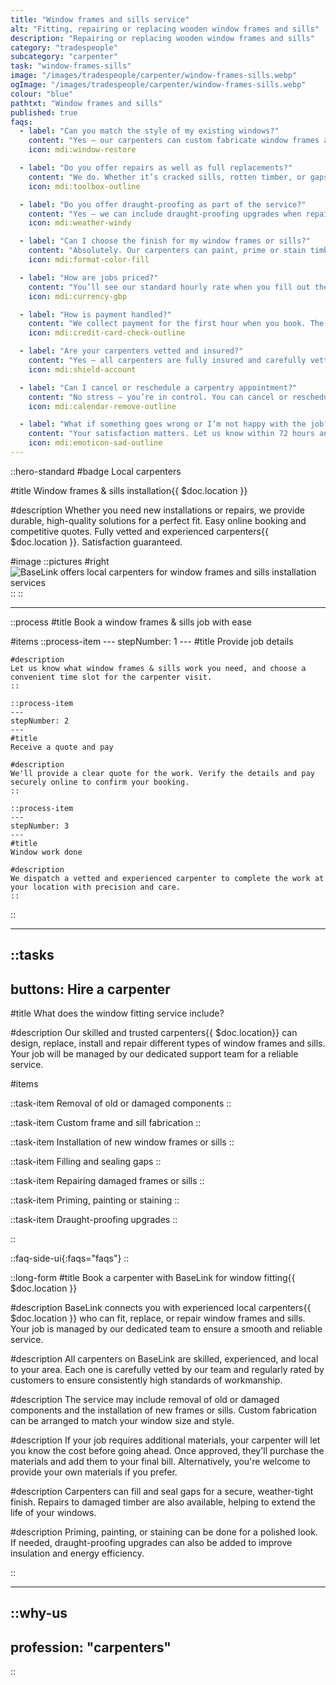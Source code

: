 ```yaml
---
title: "Window frames and sills service"
alt: "Fitting, repairing or replacing wooden window frames and sills"
description: "Repairing or replacing wooden window frames and sills"
category: "tradespeople"
subcategory: "carpenter"
task: "window-frames-sills"
image: "/images/tradespeople/carpenter/window-frames-sills.webp"
ogImage: "/images/tradespeople/carpenter/window-frames-sills.webp"
colour: "blue"
pathtxt: "Window frames and sills"
published: true
faqs:
  - label: "Can you match the style of my existing windows?"
    content: "Yes – our carpenters can custom fabricate window frames and sills to suit your home’s current look, whether it’s traditional or modern. Just let us know your preferences when booking, and we’ll take care of the rest."
    icon: mdi:window-restore

  - label: "Do you offer repairs as well as full replacements?"
    content: "We do. Whether it’s cracked sills, rotten timber, or gaps causing draughts, our carpenters can repair, reseal or replace damaged sections to restore full function and appearance."
    icon: mdi:toolbox-outline

  - label: "Do you offer draught-proofing as part of the service?"
    content: "Yes – we can include draught-proofing upgrades when repairing or fitting new frames or sills. Just let us know when you fill out the form, and we’ll recommend the right options for you."
    icon: mdi:weather-windy

  - label: "Can I choose the finish for my window frames or sills?"
    content: "Absolutely. Our carpenters can paint, prime or stain timber to suit your decor. If you have a specific finish or colour in mind, just include the details when booking."
    icon: mdi:format-color-fill

  - label: "How are jobs priced?"
    content: "You’ll see our standard hourly rate when you fill out the form, but final pricing depends on the scope of work. Once submitted, we’ll review the details and get back to you with a tailored quote and estimated time to complete the job. The minimum booking is one hour."
    icon: mdi:currency-gbp

  - label: "How is payment handled?"
    content: "We collect payment for the first hour when you book. The rest is charged on the day of the job, based on actual time spent. Extra time is billed fairly in 30-minute increments."
    icon: mdi:credit-card-check-outline

  - label: "Are your carpenters vetted and insured?"
    content: "Yes – all carpenters are fully insured and carefully vetted. We run background checks, interview each candidate, and assess their experience before they join BaseLink. But it doesn’t stop there – we collect ongoing feedback after every job to make sure only the best stick around. So you get safe, reliable service every time."
    icon: mdi:shield-account

  - label: "Can I cancel or reschedule a carpentry appointment?"
    content: "No stress – you’re in control. You can cancel or reschedule your booking anytime up to 24 hours before the job, free of charge. Just log in to your account and manage everything online in a few clicks. Need to make a last-minute change? We’ll do our best to help – just get in touch."
    icon: mdi:calendar-remove-outline

  - label: "What if something goes wrong or I’m not happy with the job?"
    content: "Your satisfaction matters. Let us know within 72 hours and we’ll put things right with another visit free of charge. We review feedback after every job to keep our service standards high."
    icon: mdi:emoticon-sad-outline
---
```


::hero-standard
#badge
Local carpenters

#title
Window frames & sills installation{{ $doc.location }}

#description
Whether you need new installations or repairs, we provide durable, high-quality solutions for a perfect fit. Easy online booking and competitive quotes. Fully vetted and experienced carpenters{{ $doc.location }}. Satisfaction guaranteed.

#image
    ::pictures
    #right
    ![BaseLink offers local carpenters for window frames and sills installation services](/images/tradespeople/carpenter/window-frames-sills.webp)
    ::
::

---

::process
#title
Book a window frames & sills job with ease

#items
    ::process-item
    ---
    stepNumber: 1
    ---
    #title
    Provide job details

    #description
    Let us know what window frames & sills work you need, and choose a convenient time slot for the carpenter visit.
    ::
    
    ::process-item
    ---
    stepNumber: 2
    ---
    #title
    Receive a quote and pay

    #description
    We'll provide a clear quote for the work. Verify the details and pay securely online to confirm your booking.
    ::

    ::process-item
    ---
    stepNumber: 3
    ---
    #title
    Window work done

    #description
    We dispatch a vetted and experienced carpenter to complete the work at your location with precision and care.
    ::
::

---

::tasks
---
buttons: Hire a carpenter
---

#title
What does the window fitting service include?

#description
Our skilled and trusted carpenters{{ $doc.location}} can design, replace, install and repair different types of window frames and sills. Your job will be managed by our dedicated support team for a reliable service.

#items

  ::task-item
  Removal of old or damaged components
  ::

  ::task-item
  Custom frame and sill fabrication
  ::

  ::task-item
  Installation of new window frames or sills
  ::

  ::task-item
  Filling and sealing gaps
  ::

  ::task-item
  Repairing damaged frames or sills
  ::

  ::task-item
  Priming, painting or staining
  ::

  ::task-item
  Draught-proofing upgrades
  ::

::


::faq-side-ui{:faqs="faqs"}
::


::long-form
#title
Book a carpenter with BaseLink for window fitting{{ $doc.location }}

#description
BaseLink connects you with experienced local carpenters{{ $doc.location }} who can fit, replace, or repair window frames and sills. Your job is managed by our dedicated team to ensure a smooth and reliable service.

#description
All carpenters on BaseLink are skilled, experienced, and local to your area. Each one is carefully vetted by our team and regularly rated by customers to ensure consistently high standards of workmanship.

#description
The service may include removal of old or damaged components and the installation of new frames or sills. Custom fabrication can be arranged to match your window size and style.

#description
If your job requires additional materials, your carpenter will let you know the cost before going ahead. Once approved, they'll purchase the materials and add them to your final bill. Alternatively, you're welcome to provide your own materials if you prefer.

#description
Carpenters can fill and seal gaps for a secure, weather-tight finish. Repairs to damaged timber are also available, helping to extend the life of your windows.

#description
Priming, painting, or staining can be done for a polished look. If needed, draught-proofing upgrades can also be added to improve insulation and energy efficiency.

::

---

::why-us
---
profession: "carpenters"
---
::